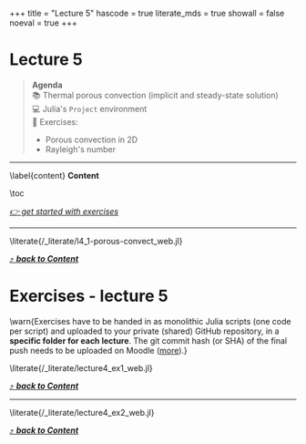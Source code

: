 +++
title = "Lecture 5"
hascode = true
literate_mds = true
showall = false
noeval = true
+++

# Lecture 5

> **Agenda**\
> :books: Thermal porous convection (implicit and steady-state solution)\
> :computer: Julia's `Project` environment\
> :construction: Exercises:
> - Porous convection in 2D
> - Rayleigh's number

--- 

\label{content}
**Content**

\toc

[_👉 get started with exercises_](#exercises_-_lecture_4)

---

\literate{/_literate/l4_1-porous-convect_web.jl}

[⤴ _**back to Content**_](#content)


# Exercises - lecture 5

\warn{Exercises have to be handed in as monolithic Julia scripts (one code per script) and uploaded to your private (shared) GitHub repository, in a **specific folder for each lecture**. The git commit hash (or SHA) of the final push needs to be uploaded on Moodle ([more](/homework)).}

\literate{/_literate/lecture4_ex1_web.jl}

[⤴ _**back to Content**_](#content)

---

\literate{/_literate/lecture4_ex2_web.jl}

[⤴ _**back to Content**_](#content)

